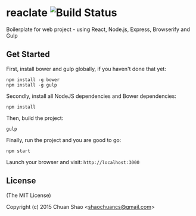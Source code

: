 # reaclate ![Build Status](https://travis-ci.org/shaochuancs/reaclate.svg?branch=master)
Boilerplate for web project - using React, Node.js, Express, Browserify and Gulp

## Get Started
First, install bower and gulp globally, if you haven't done that yet:

```
npm install -g bower
npm install -g gulp
```

Secondly, install all NodeJS dependencies and Bower dependencies:

```
npm install
```

Then, build the project:

```
gulp
```

Finally, run the project and you are good to go:

```
npm start
```

Launch your browser and visit: `http://localhost:3000`

## License

(The MIT License)

Copyright (c) 2015 Chuan Shao &lt;shaochuancs@gmail.com&gt;